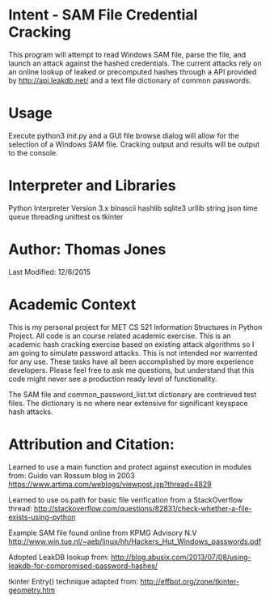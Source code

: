 # Intent - SAM File Credential Cracking
This program will attempt to read Windows SAM file, parse the file, and launch an attack against the hashed credentials.
The current attacks rely on an online lookup of leaked or precomputed hashes through a API provided by http://api.leakdb.net/ and a text file dictionary of common passwords.

# Usage
Execute python3 _init_.py and a GUI file browse dialog will allow for the selection of a Windows SAM file.
Cracking output and results will be output to the console.

# Interpreter and Libraries
Python Interpreter Version 3.x
binascii  hashlib   sqlite3
urllib    string    json
time      queue     threading
unittest  os        tkinter


# Author: Thomas Jones
Last Modified: 12/6/2015

# Academic Context
This is my personal project for MET CS 521 Information Structures in Python Project.
All code is an course related academic exercise. This is an academic hash cracking exercise based on existing attack algorithms so I am going to simulate password attacks.  This is not intended nor warrented for any use. These tasks have all been accomplished by more experience developers.  Please feel free to ask me questions, but understand that this code might never see a production ready level of functionality.

The SAM file and common_password_list.txt dictionary are contrieved test files. The dictionary is no where near extensive  for significant keyspace hash attacks.

# Attribution and Citation:
Learned to use a main function and protect against execution in modules from:
Guido van Rossum blog in 2003
https://www.artima.com/weblogs/viewpost.jsp?thread=4829

Learned to use os.path for basic file verification from a StackOverflow thread:
http://stackoverflow.com/questions/82831/check-whether-a-file-exists-using-python

Example SAM file found online from KPMG Advisory N.V
http://www.win.tue.nl/~aeb/linux/hh/Hackers_Hut_Windows_passwords.pdf

Adopted LeakDB lookup from:
http://blog.abusix.com/2013/07/08/using-leakdb-for-compromised-password-hashes/

tkinter Entry() technique adapted from: http://effbot.org/zone/tkinter-geometry.htm
